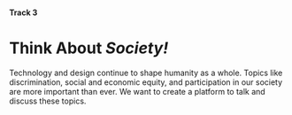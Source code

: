 #### Track 3

# Think About *Society!*

Technology and design continue to shape humanity as a whole. Topics like
discrimination, social and economic equity, and participation in our society are
more important than ever. We want to create a platform to talk and discuss
these topics.
